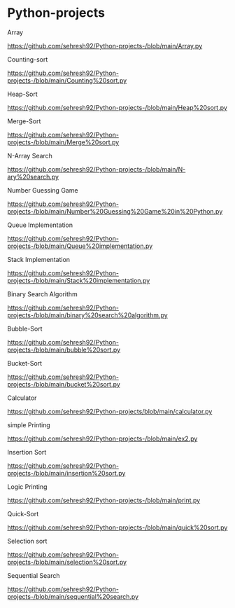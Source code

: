 # Python-projects

Array

https://github.com/sehresh92/Python-projects-/blob/main/Array.py 

Counting-sort

https://github.com/sehresh92/Python-projects-/blob/main/Counting%20sort.py 

Heap-Sort

https://github.com/sehresh92/Python-projects-/blob/main/Heap%20sort.py 

Merge-Sort

https://github.com/sehresh92/Python-projects-/blob/main/Merge%20sort.py 

N-Array Search

https://github.com/sehresh92/Python-projects-/blob/main/N-ary%20search.py 

Number Guessing Game

https://github.com/sehresh92/Python-projects-/blob/main/Number%20Guessing%20Game%20in%20Python.py 

Queue Implementation

https://github.com/sehresh92/Python-projects-/blob/main/Queue%20implementation.py 

Stack Implementation

https://github.com/sehresh92/Python-projects-/blob/main/Stack%20implementation.py 

Binary Search Algorithm

https://github.com/sehresh92/Python-projects-/blob/main/binary%20search%20algorithm.py 

Bubble-Sort

https://github.com/sehresh92/Python-projects-/blob/main/bubble%20sort.py 

Bucket-Sort

https://github.com/sehresh92/Python-projects-/blob/main/bucket%20sort.py

Calculator

https://github.com/sehresh92/Python-projects/blob/main/calculator.py

simple Printing

https://github.com/sehresh92/Python-projects-/blob/main/ex2.py

Insertion Sort

https://github.com/sehresh92/Python-projects-/blob/main/insertion%20sort.py 

Logic Printing

https://github.com/sehresh92/Python-projects-/blob/main/print.py

Quick-Sort

https://github.com/sehresh92/Python-projects-/blob/main/quick%20sort.py

Selection sort

https://github.com/sehresh92/Python-projects-/blob/main/selection%20sort.py

Sequential Search

https://github.com/sehresh92/Python-projects-/blob/main/sequential%20search.py


